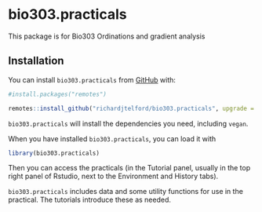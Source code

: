 
<!-- README.md is generated from README.Rmd. Please edit that file -->

# bio303.practicals

<!-- badges: start -->

<!-- badges: end -->

This package is for Bio303 Ordinations and gradient analysis

## Installation

You can install `bio303.practicals` from
[GitHub](https://github.com/richardjtelford/bio303.practicals) with:

``` r
#install.packages("remotes")

remotes::install_github("richardjtelford/bio303.practicals", upgrade = "never")
```

`bio303.practicals` will install the dependencies you need, including
`vegan`.

When you have installed `bio303.practicals`, you can load it with

``` r
library(bio303.practicals) 
```

Then you can access the practicals (in the Tutorial panel, usually in
the top right panel of Rstudio, next to the Environment and History
tabs).

`bio303.practicals` includes data and some utility functions for use in
the practical. The tutorials introduce these as needed.
